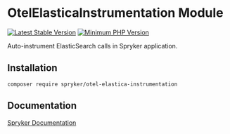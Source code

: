 # OtelElasticaInstrumentation Module
[![Latest Stable Version](https://poser.pugx.org/spryker/otel-elastica-instrumentation/v/stable.svg)](https://packagist.org/packages/spryker/otel-elastica-instrumentation)
[![Minimum PHP Version](https://img.shields.io/badge/php-%3E%3D%208.1-8892BF.svg)](https://php.net/)

Auto-instrument ElasticSearch calls in Spryker application.

## Installation

```
composer require spryker/otel-elastica-instrumentation
```

## Documentation

[Spryker Documentation](https://docs.spryker.com)
